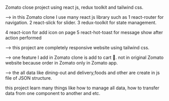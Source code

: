 Zomato close project using react js, redux toolkit and tailwind css. 

--> in this Zomato clone I use many react js library such as 
1 react-router for navigation.
2 react-slick for slider.
3 redux-toolkit for state management.

4 react-icon for add icon on page
5 react-hot-toast for message show after action performed

--> this project are completely responsive website using tailwind css.

--> one feature I add in Zomato clone is add to cart 🛒. not in original Zomato website because order in Zomato only in Zomato app.

--> the all data like dining-out and delivery,foods and other are create in js file of JSON structure.

this project learn many things like how to manage all data, how to transfer data from one component to another and etc.
